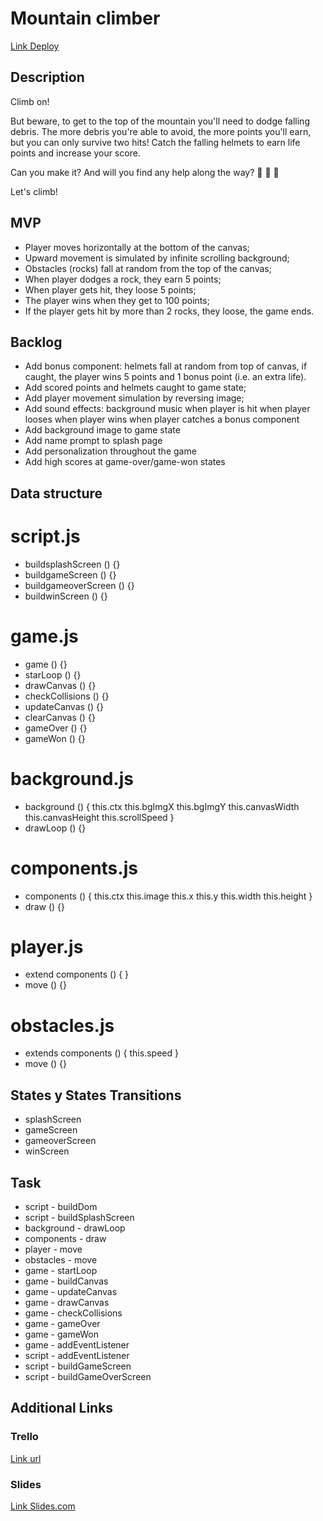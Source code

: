 # Mountain climber

[Link Deploy](https://github.com/aafmartins/mountain-climber)

## Description

Climb on!

But beware, to get to the top of the mountain you'll need to dodge falling debris. The more debris you're able to avoid, the more points you'll earn, but you can only survive two hits! Catch the falling helmets to earn life points and increase your score.

Can you make it? And will you find any help along the way? 🥁 🥁 🥁

Let's climb!

## MVP

- Player moves horizontally at the bottom of the canvas;
- Upward movement is simulated by infinite scrolling background;
- Obstacles (rocks) fall at random from the top of the canvas;
- When player dodges a rock, they earn 5 points;
- When player gets hit, they loose 5 points;
- The player wins when they get to 100 points;
- If the player gets hit by more than 2 rocks, they loose, the game ends.

## Backlog

- Add bonus component: helmets fall at random from top of canvas, if caught, the player wins 5 points and 1 bonus point (i.e. an extra life).
- Add scored points and helmets caught to game state;
- Add player movement simulation by reversing image;
- Add sound effects:
  background music
  when player is hit
  when player looses
  when player wins
  when player catches a bonus component
- Add background image to game state
- Add name prompt to splash page
- Add personalization throughout the game
- Add high scores at game-over/game-won states

## Data structure

# script.js

- buildsplashScreen () {}
- buildgameScreen () {}
- buildgameoverScreen () {}
- buildwinScreen () {}

# game.js

- game () {}
- starLoop () {}
- drawCanvas () {}
- checkCollisions () {}
- updateCanvas () {}
- clearCanvas () {}
- gameOver () {}
- gameWon () {}

# background.js

- background () {
  this.ctx
  this.bgImgX
  this.bgImgY
  this.canvasWidth
  this.canvasHeight
  this.scrollSpeed
  }
- drawLoop () {}

# components.js

- components () {
  this.ctx
  this.image
  this.x
  this.y
  this.width
  this.height
  }
- draw () {}

# player.js

- extend components () {
  }
- move () {}

# obstacles.js

- extends components () {
  this.speed
  }
- move () {}

## States y States Transitions

- splashScreen
- gameScreen
- gameoverScreen
- winScreen

## Task

- script - buildDom
- script - buildSplashScreen
- background - drawLoop
- components - draw
- player - move
- obstacles - move
- game - startLoop
- game - buildCanvas
- game - updateCanvas
- game - drawCanvas
- game - checkCollisions
- game - gameOver
- game - gameWon
- game - addEventListener
- script - addEventListener
- script - buildGameScreen
- script - buildGameOverScreen

## Additional Links

### Trello

[Link url](https://trello.com/b/E4fnjTZe/ih-p1-mountainclimber)

### Slides

[Link Slides.com](http://slides.com)
